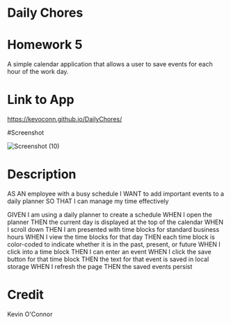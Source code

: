 # Daily Chores

# Homework 5

A simple calendar application that allows a user to save events for each hour of the work day.

# Link to App

https://kevoconn.github.io/DailyChores/

#Screenshot

![Screenshot (10)](https://user-images.githubusercontent.com/114611839/204189604-31d3cfcb-abe0-4f7d-ac25-6e9cb2a7690b.png)


# Description

AS AN employee with a busy schedule
I WANT to add important events to a daily planner
SO THAT I can manage my time effectively

GIVEN I am using a daily planner to create a schedule
WHEN I open the planner
THEN the current day is displayed at the top of the calendar
WHEN I scroll down
THEN I am presented with time blocks for standard business hours
WHEN I view the time blocks for that day
THEN each time block is color-coded to indicate whether it is in the past, present, or future
WHEN I click into a time block
THEN I can enter an event
WHEN I click the save button for that time block
THEN the text for that event is saved in local storage
WHEN I refresh the page
THEN the saved events persist

# Credit
Kevin O'Connor
